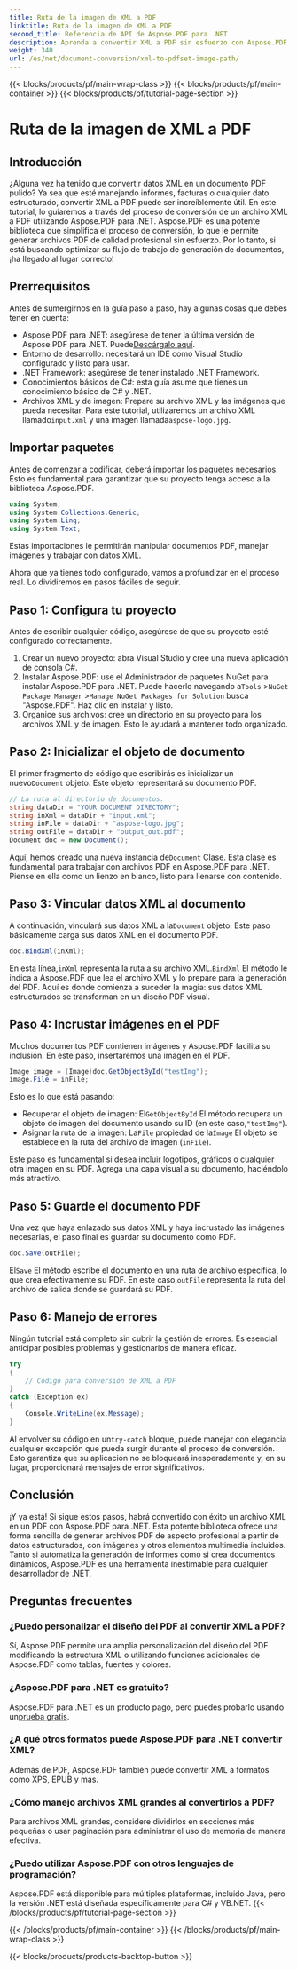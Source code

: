 ```yaml
---
title: Ruta de la imagen de XML a PDF
linktitle: Ruta de la imagen de XML a PDF
second_title: Referencia de API de Aspose.PDF para .NET
description: Aprenda a convertir XML a PDF sin esfuerzo con Aspose.PDF para .NET. Esta guía detallada le guiará por el proceso paso a paso, desde la configuración hasta la finalización.
weight: 340
url: /es/net/document-conversion/xml-to-pdfset-image-path/
---
```


{{< blocks/products/pf/main-wrap-class >}}
{{< blocks/products/pf/main-container >}}
{{< blocks/products/pf/tutorial-page-section >}}

# Ruta de la imagen de XML a PDF

## Introducción

¿Alguna vez ha tenido que convertir datos XML en un documento PDF pulido? Ya sea que esté manejando informes, facturas o cualquier dato estructurado, convertir XML a PDF puede ser increíblemente útil. En este tutorial, lo guiaremos a través del proceso de conversión de un archivo XML a PDF utilizando Aspose.PDF para .NET. Aspose.PDF es una potente biblioteca que simplifica el proceso de conversión, lo que le permite generar archivos PDF de calidad profesional sin esfuerzo. Por lo tanto, si está buscando optimizar su flujo de trabajo de generación de documentos, ¡ha llegado al lugar correcto!

## Prerrequisitos

Antes de sumergirnos en la guía paso a paso, hay algunas cosas que debes tener en cuenta:

-  Aspose.PDF para .NET: asegúrese de tener la última versión de Aspose.PDF para .NET. Puede[Descárgalo aquí](https://releases.aspose.com/pdf/net/).
- Entorno de desarrollo: necesitará un IDE como Visual Studio configurado y listo para usar.
- .NET Framework: asegúrese de tener instalado .NET Framework.
- Conocimientos básicos de C#: esta guía asume que tienes un conocimiento básico de C# y .NET.
-  Archivos XML y de imagen: Prepare su archivo XML y las imágenes que pueda necesitar. Para este tutorial, utilizaremos un archivo XML llamado`input.xml` y una imagen llamada`aspose-logo.jpg`.

## Importar paquetes

Antes de comenzar a codificar, deberá importar los paquetes necesarios. Esto es fundamental para garantizar que su proyecto tenga acceso a la biblioteca Aspose.PDF.

```csharp
using System;
using System.Collections.Generic;
using System.Linq;
using System.Text;
```

Estas importaciones le permitirán manipular documentos PDF, manejar imágenes y trabajar con datos XML.

Ahora que ya tienes todo configurado, vamos a profundizar en el proceso real. Lo dividiremos en pasos fáciles de seguir.

## Paso 1: Configura tu proyecto

Antes de escribir cualquier código, asegúrese de que su proyecto esté configurado correctamente.

1. Crear un nuevo proyecto: abra Visual Studio y cree una nueva aplicación de consola C#.
2.  Instalar Aspose.PDF: use el Administrador de paquetes NuGet para instalar Aspose.PDF para .NET. Puede hacerlo navegando a`Tools` >`NuGet Package Manager` >`Manage NuGet Packages for Solution` busca "Aspose.PDF". Haz clic en instalar y listo.
3. Organice sus archivos: cree un directorio en su proyecto para los archivos XML y de imagen. Esto le ayudará a mantener todo organizado.

## Paso 2: Inicializar el objeto de documento

 El primer fragmento de código que escribirás es inicializar un nuevo`Document` objeto. Este objeto representará su documento PDF.

```csharp
// La ruta al directorio de documentos.
string dataDir = "YOUR DOCUMENT DIRECTORY";
string inXml = dataDir + "input.xml";
string inFile = dataDir + "aspose-logo.jpg";
string outFile = dataDir + "output_out.pdf";
Document doc = new Document();
```

 Aquí, hemos creado una nueva instancia de`Document` Clase. Esta clase es fundamental para trabajar con archivos PDF en Aspose.PDF para .NET. Piense en ella como un lienzo en blanco, listo para llenarse con contenido.

## Paso 3: Vincular datos XML al documento

 A continuación, vinculará sus datos XML a la`Document` objeto. Este paso básicamente carga sus datos XML en el documento PDF.

```csharp
doc.BindXml(inXml);
```

 En esta línea,`inXml` representa la ruta a su archivo XML.`BindXml` El método le indica a Aspose.PDF que lea el archivo XML y lo prepare para la generación del PDF. Aquí es donde comienza a suceder la magia: sus datos XML estructurados se transforman en un diseño PDF visual.

## Paso 4: Incrustar imágenes en el PDF

Muchos documentos PDF contienen imágenes y Aspose.PDF facilita su inclusión. En este paso, insertaremos una imagen en el PDF.

```csharp
Image image = (Image)doc.GetObjectById("testImg");
image.File = inFile;
```

Esto es lo que está pasando:

-  Recuperar el objeto de imagen: El`GetObjectById` El método recupera un objeto de imagen del documento usando su ID (en este caso,`"testImg"`).
-  Asignar la ruta de la imagen: La`File` propiedad de la`Image` El objeto se establece en la ruta del archivo de imagen (`inFile`).

Este paso es fundamental si desea incluir logotipos, gráficos o cualquier otra imagen en su PDF. Agrega una capa visual a su documento, haciéndolo más atractivo.

## Paso 5: Guarde el documento PDF

Una vez que haya enlazado sus datos XML y haya incrustado las imágenes necesarias, el paso final es guardar su documento como PDF.

```csharp
doc.Save(outFile);
```

 El`Save` El método escribe el documento en una ruta de archivo específica, lo que crea efectivamente su PDF. En este caso,`outFile` representa la ruta del archivo de salida donde se guardará su PDF.

## Paso 6: Manejo de errores

Ningún tutorial está completo sin cubrir la gestión de errores. Es esencial anticipar posibles problemas y gestionarlos de manera eficaz.

```csharp
try
{
    // Código para conversión de XML a PDF
}
catch (Exception ex)
{
    Console.WriteLine(ex.Message);
}
```

 Al envolver su código en un`try-catch` bloque, puede manejar con elegancia cualquier excepción que pueda surgir durante el proceso de conversión. Esto garantiza que su aplicación no se bloqueará inesperadamente y, en su lugar, proporcionará mensajes de error significativos.

## Conclusión

¡Y ya está! Si sigue estos pasos, habrá convertido con éxito un archivo XML en un PDF con Aspose.PDF para .NET. Esta potente biblioteca ofrece una forma sencilla de generar archivos PDF de aspecto profesional a partir de datos estructurados, con imágenes y otros elementos multimedia incluidos. Tanto si automatiza la generación de informes como si crea documentos dinámicos, Aspose.PDF es una herramienta inestimable para cualquier desarrollador de .NET.

## Preguntas frecuentes

### ¿Puedo personalizar el diseño del PDF al convertir XML a PDF?
Sí, Aspose.PDF permite una amplia personalización del diseño del PDF modificando la estructura XML o utilizando funciones adicionales de Aspose.PDF como tablas, fuentes y colores.

### ¿Aspose.PDF para .NET es gratuito?
 Aspose.PDF para .NET es un producto pago, pero puedes probarlo usando un[prueba gratis](https://releases.aspose.com/).

### ¿A qué otros formatos puede Aspose.PDF para .NET convertir XML?
Además de PDF, Aspose.PDF también puede convertir XML a formatos como XPS, EPUB y más.

### ¿Cómo manejo archivos XML grandes al convertirlos a PDF?
Para archivos XML grandes, considere dividirlos en secciones más pequeñas o usar paginación para administrar el uso de memoria de manera efectiva.

### ¿Puedo utilizar Aspose.PDF con otros lenguajes de programación?
Aspose.PDF está disponible para múltiples plataformas, incluido Java, pero la versión .NET está diseñada específicamente para C# y VB.NET.
{{< /blocks/products/pf/tutorial-page-section >}}

{{< /blocks/products/pf/main-container >}}
{{< /blocks/products/pf/main-wrap-class >}}

{{< blocks/products/products-backtop-button >}}
